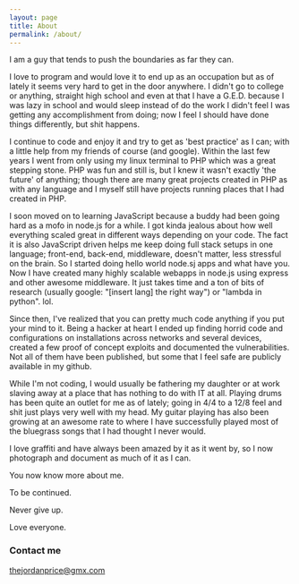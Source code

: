 ```yaml
---
layout: page
title: About
permalink: /about/
---
```


I am a guy that tends to push the boundaries as far they can.

I love to program and would love it to end up as an occupation but as of lately it seems very hard to get in the door anywhere. I didn't go to college or anything, straight high school and even at that I have a G.E.D. because I was lazy in school and would sleep instead of do the work I didn't feel I was getting any accomplishment from doing; now I feel I should have done things differently, but shit happens.

I continue to code and enjoy it and try to get as 'best practice' as I can; with a little help from my friends of course (and google).
Within the last few years I went from only using my linux terminal to PHP which was a great stepping stone. PHP was fun and still is, but I knew it wasn't exactly 'the future' of anything; though there are many great projects created in PHP as with any language and I myself still have projects running places that I had created in PHP.

I soon moved on to learning JavaScript because a buddy had been going hard as a mofo in node.js for a while. I got kinda jealous about how well everything scaled great in different ways depending on your code. The fact it is also JavaScript driven helps me keep doing full stack setups in one language; front-end, back-end, middleware, doesn't matter, less stressful on the brain. So I started doing hello world node.sj apps and what have you. Now I have created many highly scalable webapps in node.js using express and other awesome middleware. It just takes time and a ton of bits of research (usually google: "[insert lang] the right way") or "lambda in python". lol.

Since then, I've realized that you can pretty much code anything if you put your mind to it. Being a hacker at heart I ended up finding horrid code and configurations on installations across networks and several devices, created a few proof of concept exploits and documented the vulnerabilities. Not all of them have been published, but some that I feel safe are publicly available in my github.

While I'm not coding, I would usually be fathering my daughter or at work slaving away at a place that has nothing to do with IT at all.
Playing drums has been quite an outlet for me as of lately; going in 4/4 to a 12/8 feel and shit just plays very well with my head.
My guitar playing has also been growing at an awesome rate to where I have successfully played most of the bluegrass songs that I had thought I never would.

I love graffiti and have always been amazed by it as it went by, so I now photograph and document as much of it as I can.

You now know more about me.

To be continued.

Never give up.

Love everyone.


### Contact me

[thejordanprice@gmx.com](mailto:thejordanprice@gmx.com)